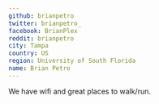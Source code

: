 ```yaml
---
github: brianpetro
twitter: brianpetro_
facebook: BrianPlex
reddit: brianpetro
city: Tampa
country: US
region: University of South Florida
name: Brian Petro
---
```


We have wifi and great places to walk/run.
